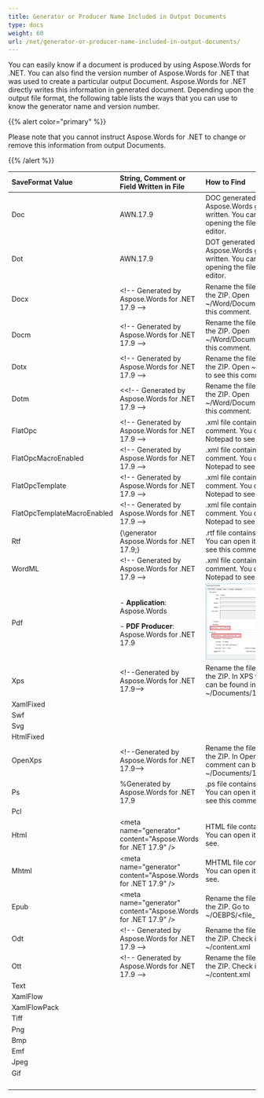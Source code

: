 ```yaml
---
title: Generator or Producer Name Included in Output Documents
type: docs
weight: 60
url: /net/generator-or-producer-name-included-in-output-documents/
---
```


You can easily know if a document is produced by using Aspose.Words for .NET. You can also find the version number of Aspose.Words for .NET that was used to create a particular output Document. Aspose.Words for .NET directly writes this information in generated document. Depending upon the output file format, the following table lists the ways that you can use to know the generator name and version number.

{{% alert color="primary" %}} 

Please note that you cannot instruct Aspose.Words for .NET to change or remove this information from output Documents.

{{% /alert %}} 

|**SaveFormat Value**|**String, Comment or Field Written in File**|**How to Find**|
| :- | :- | :- |
|Doc|AWN.17.9|DOC generated by Aspose.Words gets 8 bytes written. You can check it by opening the file in some binary editor.|
|Dot|AWN.17.9|DOT generated by Aspose.Words gets 8 bytes written. You can check it by opening the file in some binary editor.|
|Docx|&lt;!-- Generated by Aspose.Words for .NET 17.9 --&gt;|Rename the file as .zip. Extract the ZIP. Open ~/Word/Document.xml to see this comment.|
|Docm|&lt;!-- Generated by Aspose.Words for .NET 17.9 --&gt;|Rename the file as .zip. Extract the ZIP. Open ~/Word/Document.xml to see this comment.|
|Dotx|&lt;!-- Generated by Aspose.Words for .NET 17.9 --&gt;|Rename the file as .zip. Extract the ZIP. Open ~/Document.xml to see this comment.|
|Dotm|&lt;&lt;!-- Generated by Aspose.Words for .NET 17.9 --&gt;|Rename the file as .zip. Extract the ZIP. Open ~/Word/Document.xml to see this comment.|
|FlatOpc|&lt;!-- Generated by Aspose.Words for .NET 17.9 --&gt;|.xml file contains this comment. You can open it in Notepad to see this comment.|
|FlatOpcMacroEnabled|&lt;!-- Generated by Aspose.Words for .NET 17.9 --&gt;|.xml file contains this comment. You can open it in Notepad to see this comment.|
|FlatOpcTemplate|&lt;!-- Generated by Aspose.Words for .NET 17.9 --&gt;|.xml file contains this comment. You can open it in Notepad to see this comment.|
|FlatOpcTemplateMacroEnabled|&lt;!-- Generated by Aspose.Words for .NET 17.9 --&gt;|.xml file contains this comment. You can open it in Notepad to see this comment.|
|Rtf|{\generator Aspose.Words for .NET 17.9;}|.rtf file contains this comment. You can open it in Notepad to see this comment.|
|WordML|&lt;!-- Generated by Aspose.Words for .NET 17.9 --&gt;|.xml file contains this comment. You can open it in Notepad to see this comment.|
|Pdf|<p>- **Application**: Aspose.Words</p><p>- **PDF Producer**: Aspose.Words for .NET 17.9</p>|![todo:image_alt_text](generator-or-producer-name-included-in-output-documents_1)|
|Xps|&lt;!--Generated by Aspose.Words for .NET 17.9--&gt;|Rename the file as .zip. Extract the ZIP. In XPS this comment can be found in ~/Documents/1/Pages/1.fpage|
|XamlFixed| | |
|Swf| | |
|Svg| | |
|HtmlFixed| | |
|OpenXps|&lt;!--Generated by Aspose.Words for .NET 17.9--&gt;|Rename the file as .zip. Extract the ZIP. In OpenXps this comment can be found in ~/Documents/1/Pages/1.fpage|
|Ps|%Generated by Aspose.Words for .NET 17.9|.ps file contains this comment. You can open it in Notepad to see this comment.|
|Pcl| | |
|Html|&lt;meta name="generator" content="Aspose.Words for .NET 17.9" /&gt;|HTML file contains this tag. You can open it in Notepad to see.|
|Mhtml|&lt;meta name="generator" content="Aspose.Words for .NET 17.9" /&gt;|MHTML file contains this tag. You can open it in Notepad to see.|
|Epub|&lt;meta name="generator" content="Aspose.Words for .NET 17.9" /&gt;|Rename the file as .zip. Extract the ZIP. Go to ~/OEBPS/<file_name>.html.|
|Odt|&lt;!-- Generated by Aspose.Words for .NET 17.9 --&gt;|Rename the file as .zip. Extract the ZIP. Check it in ~/content.xml|
|Ott|&lt;!-- Generated by Aspose.Words for .NET 17.9 --&gt;|Rename the file as .zip. Extract the ZIP. Check it in ~/content.xml|
|Text| | |
|XamlFlow| | |
|XamlFlowPack| | |
|Tiff| | |
|Png| | |
|Bmp| | |
|Emf| | |
|Jpeg| | |
|Gif| | |
| | | |





